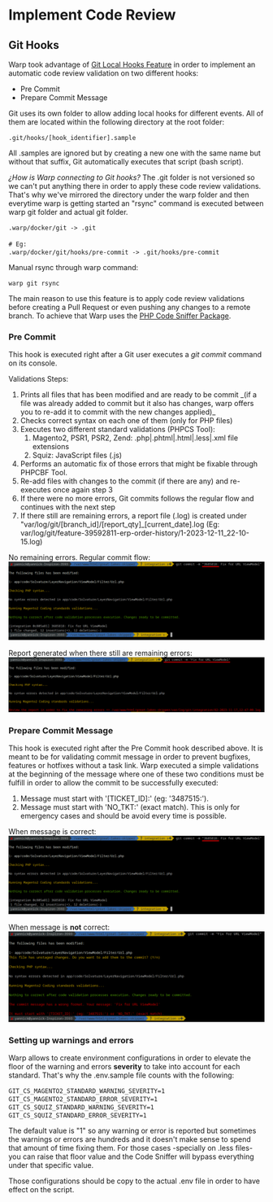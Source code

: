 # Implement Code Review

## Git Hooks

Warp took advantage of [Git Local Hooks Feature](https://git-scm.com/docs/githooks) in order to implement an automatic code review validation on two different hooks:
- Pre Commit
- Prepare Commit Message

Git uses its own folder to allow adding local hooks for different events. All of them are located within the following directory at the root folder:
```
.git/hooks/[hook_identifier].sample
```
All .samples are ignored but by creating a new one with the same name but without that suffix, Git automatically executes that script (bash script).

_¿How is Warp connecting to Git hooks?_
The .git folder is not versioned so we can't put anything there in order to apply these code review validations. That's why we've mirrored the directory under the warp folder and then everytime warp is getting started an "rsync" command is executed between warp git folder and actual git folder.
```
.warp/docker/git -> .git

# Eg:
.warp/docker/git/hooks/pre-commit -> .git/hooks/pre-commit
```

Manual rsync through warp command:
```
warp git rsync
```

The main reason to use this feature is to apply code review validations before creating a Pull Request or even pushing any changes to a remote branch. 
To achieve that Warp uses the [PHP Code Sniffer Package](https://github.com/squizlabs/PHP_CodeSniffer).   

### Pre Commit
This hook is executed right after a Git user executes a _git commit_ command on its console.

Validations Steps:
<ol>
    <li>Prints all files that has been modified and are ready to be commit _(if a file was already added to commit but it also has changes, warp offers you to re-add it to commit with the new changes applied)_</li>
    <li>Checks correct syntax on each one of them (only for PHP files)</li>
    <li>Executes two different standard validations (PHPCS Tool):
    <ol>
        <li>Magento2, PSR1, PSR2, Zend: .php|.phtml|.html|.less|.xml file extensions</li>
        <li>Squiz: JavaScript files (.js)</li>
    </ol>
    <li>Performs an automatic fix of those errors that might be fixable through PHPCBF Tool.</li>
    <li>Re-add files with changes to the commit (if there are any) and re-executes once again step 3</li>
    <li>If there were no more errors, Git commits follows the regular flow and continues with the next step</li>
    <li>If there still are remaining errors, a report file (.log) is created under "var/log/git/[branch_id]/[report_qty]_[current_date].log (Eg: var/log/git/feature-39592811-erp-order-history/1-2023-12-11_22-10-15.log)</li>
</ol>

No remaining errors. Regular commit flow:
![code-review-successful-commit](../img/code-review-successful-commit.png)

Report generated when there still are remaining errors:
![code-review-report-generated](../img/code-review-report-generated.png)

### Prepare Commit Message
This hook is executed right after the Pre Commit hook described above. It is meant to be for validating commit message in order to prevent bugfixes, features or hotfixes without a task link.
Warp executed a simple validations at the beginning of the message where one of these two conditions must be fulfill in order to allow the commit to be successfully executed:
<ol>
    <li>Message must start with '[TICKET_ID]:' (eg: '3487515:').</li>
    <li>Message must start with 'NO_TKT:' (exact match). This is only for emergency cases and should be avoid every time is possible.</li>
</ol>

When message is correct:
![code-review-message-ok](../img/code-review-message-ok.png)

When message is **not** correct:
![code-review-message-ok](../img/code-review-message-not-ok.png)

### Setting up warnings and errors
Warp allows to create environment configurations in order to elevate the floor of the warning and errors **severity** to take into account for each standard. That's why the .env.sample file counts with the following:
```
GIT_CS_MAGENTO2_STANDARD_WARNING_SEVERITY=1
GIT_CS_MAGENTO2_STANDARD_ERROR_SEVERITY=1
GIT_CS_SQUIZ_STANDARD_WARNING_SEVERITY=1
GIT_CS_SQUIZ_STANDARD_ERROR_SEVERITY=1
```

The default value is "1" so any warning or error is reported but sometimes the warnings or errors are hundreds and it doesn't make sense to spend that amount of time fixing them. For those cases -specially on .less files- you can raise that floor value and the Code Sniffer will bypass everything under that specific value.

Those configurations should be copy to the actual .env file in order to have effect on the script.
